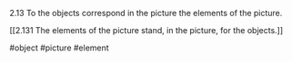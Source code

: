 2.13 To the objects correspond in the picture the elements of the picture.

[[2.131 The elements of the picture stand, in the picture, for the objects.]]

#object #picture #element